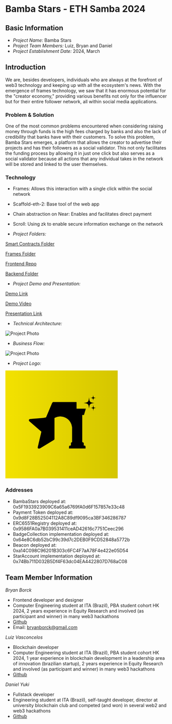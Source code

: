 # Bamba Stars - ETH Samba 2024

## Basic Information
- *Project Name:* Bamba Stars
- *Project Team Members:* Luiz, Bryan and Daniel
- *Project Establishment Date:* 2024, March


## Introduction


We are, besides developers, individuals who are always at the forefront of web3 technology and keeping up with all the ecosystem's news. With the emergence of frames technology, we saw that it has enormous potential for the "creator economy," providing various benefits not only for the influencer but for their entire follower network, all within social media applications.


### Problem & Solution

One of the most common problems encountered when considering raising money through funds is the high fees charged by banks and also the lack of credibility that banks have with their customers. To solve this problem, Bamba Stars emerges, a platform that allows the creator to advertise their projects and has their followers as a social validator. This not only facilitates the funding process by allowing it in just one click but also serves as a social validator because all actions that any individual takes in the network will be stored and linked to the user themselves.


### Technology

- Frames: Allows this interaction with a single click within the social network
- Scaffold-eth-2: Base tool of the web app
- Chain abstraction on Near: Enables and facilitates direct payment
- Scroll: Using zk to enable secure information exchange on the network


- *Project Folders:*

[Smart Contracts Folder](https://github.com/whale-bamba/bamba-stars/tree/main/contracts)

[Frames Folder](https://github.com/whale-bamba/bamba-stars/tree/main/frame)

[Frontend Repo](https://github.com/whale-bamba/bamba-stars/tree/main/frontend)

[Backend Folder](https://github.com/whale-bamba/bamba-stars/tree/main/backend)

- *Project Demo and Presentation:*

[Demo Link]((https://block-estate-24.netlify.app/))

[Demo Video](https://youtu.be/c9ABWxw0NMA)

[Presentation Link](https://www.canva.com/design/DAF-UOG3CTI/xsD5543tz1ZZ0fL8KqCybA/edit?utm_content=DAF-UOG3CTI&utm_campaign=designshare&utm_medium=link2&utm_source=sharebutton)

- *Technical Architecture:*

![Project Photo](frontend/src/assets/Architecture.png)

- *Business Flow:*

![Project Photo](frontend/src/assets/BusinessFlow.png)

- *Project Logo:*

![Project Photo](frontend/packages/nextjs/public/logo.png)


### Addresses

- BambaStars deployed at:  0x5F1933923909C6a65a6769fA0d6F157857e33c48
- Payment Token deployed at:  0x9d8F28B52504112A8C89df9095ca3BF346286787
- ERC6551Registry deployed at:  0x9586FA0a7B039531411ceAD42616c7751Ceec296
- BadgeCollection implementation deployed at:  0x64e8C6db52bC99c39d7c2DEB0F9CD52848a5772b
- Beacon deployed at:  0xa14C098C96201B303c6FC4F7aA78F4e422e05D54
- StarAccount implementation deployed at:  0x74Bb711D032B5Df4F63dc04EA4422807D768aC08



## Team Member Information
*Bryan Borck*

 - Frontend developer and designer
 - Computer Engineering student at ITA (Brazil), PBA student cohort HK 2024, 2 years experience in Equity Research and involved (as participant and winner) in many web3 hackathons
 - [Github](https://github.com/BryanBorck)
 - Email: bryanborck@gmail.com

*Luiz Vasconcelos*

 - Blockchain developer
 - Computer Engineering student at ITA (Brazil), PBA student cohort HK 2024, 1 year experience in blockchain development in a leadership area of innovation (brazilian startup), 2 years experience in Equity Research and involved (as participant and winner) in many web3 hackathons
 - [Github](https://github.com/luiz-lvj)

*Daniel Yuki*
 - Fullstack developer
 - Engineering student at ITA (Brazil), self-taught developer, director at university blockchain club and competed (and won) in several web2 and web3 hackathons
 - [Github](https://github.com/DanielYuki)

